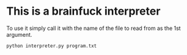# This is a brainfuck interpreter
To use it simply call it with the name of the file to read from as the 1st
argument.
```sh
python interpreter.py program.txt
```
